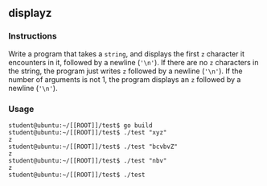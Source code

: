 ## displayz

### Instructions

Write a program that takes a `string`, and displays the first `z` character it encounters in it, followed by a newline (`'\n'`).
If there are no `z` characters in the string, the program just writes `z` followed by a newline (`'\n'`).
If the number of arguments is not 1, the program displays an `z` followed by a newline (`'\n'`).

### Usage

```console
student@ubuntu:~/[[ROOT]]/test$ go build
student@ubuntu:~/[[ROOT]]/test$ ./test "xyz"
z
student@ubuntu:~/[[ROOT]]/test$ ./test "bcvbvZ"
z
student@ubuntu:~/[[ROOT]]/test$ ./test "nbv"
z
student@ubuntu:~/[[ROOT]]/test$ ./test
```
